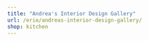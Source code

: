 ```yaml
---
title: "Andrea's Interior Design Gallery"
url: /erie/andreas-interior-design-gallery/
shop: kitchen
---
```


